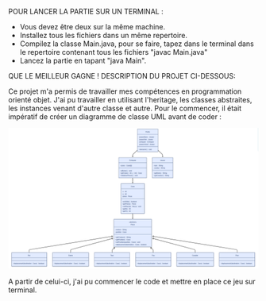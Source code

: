 POUR LANCER LA PARTIE SUR UN TERMINAL :

- Vous devez être deux sur la même machine.
- Installez tous les fichiers dans un même repertoire.
- Compilez la classe Main.java, pour se faire, tapez dans le terminal dans le repertoire contenant tous les fichiers "javac Main.java"
- Lancez la partie en tapant "java Main".

QUE LE MEILLEUR GAGNE ! 
DESCRIPTION DU PROJET CI-DESSOUS:

Ce projet m'a permis de travailler mes compétences en programmation orienté objet. J'ai pu travailler en utilisant l'heritage, les classes abstraites, les instances venant d'autre classe et autre.
Pour le commencer, il était impératif de créer un diagramme de classe UML avant de coder :

![Diagramme de classe UML](./diagramme_uml_java.png)

A partir de celui-ci, j'ai pu commencer le code et mettre en place ce jeu sur terminal.


